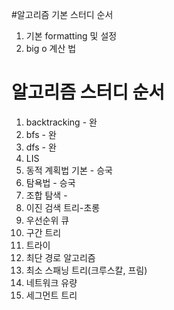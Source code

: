 #알고리즘 기본 스터디 순서
1. 기본 formatting 및 설정
2. big o 계산 법

# 알고리즘 스터디 순서
1. backtracking - 완
2. bfs - 완
3. dfs - 완
4. LIS
5. 동적 계획법 기본 - 승국
6. 탐욕법 - 승국
7. 조합 탐색 -
8. 이진 검색 트리-초롱 
9. 우선순위 큐
10. 구간 트리
11. 트라이
12. 최단 경로 알고리즘
13. 최소 스패닝 트리(크루스칼, 프림)
14. 네트워크 유량
15. 세그먼트 트리
